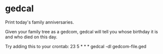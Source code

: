 gedcal
======

Print today's family anniversaries.

Given your family tree as a gedcom, gedcal will tell you whose birthday it is
and who died on this day.

Try adding this to your crontab:
	23 5 * * * gedcal -dl gedcom-file.ged
